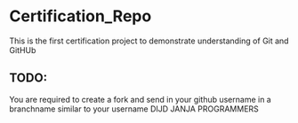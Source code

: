 # Certification_Repo
This is the first certification project to demonstrate understanding of Git and GitHUb

## TODO:
You are required to create a fork and send in your github username in a branchname similar to your username
DIJD
JANJA PROGRAMMERS
